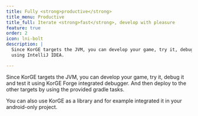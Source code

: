 ```yaml
---
title: Fully <strong>productive</strong>
title_menu: Productive
title_full: Iterate <strong>fast</strong>, develop with pleasure
feature: true
order: 2
icon: lni-bolt
description: |
  Since KorGE targets the JVM, you can develop your game, try it, debug it and test it
  using IntelliJ IDEA.

---
```


Since KorGE targets the JVM, you can develop your game, try it, debug it and test it
using KorGE Forge integrated debugger.
And then deploy to the other targets by using the provided gradle tasks.

You can also use KorGE as a library and for example integrated it in your android-only project.

